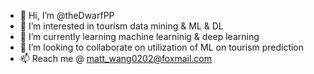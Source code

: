- 👋 Hi, I’m @theDwarfPP
- 👀 I’m interested in tourism data mining & ML & DL
- 🌱 I’m currently learning machine learninig & deep learning
- 💞️ I’m looking to collaborate on utilization of ML on tourism prediction
- 📫 Reach me @ matt_wang0202@foxmail.com

<!---
theDwarfPP/theDwarfPP is a ✨ special ✨ repository because its `README.md` (this file) appears on your GitHub profile.
You can click the Preview link to take a look at your changes.
--->
